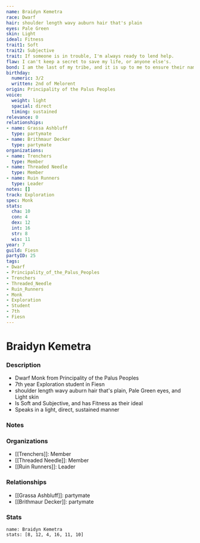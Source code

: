 ```yaml
---
name: Braidyn Kemetra
race: Dwarf
hair: shoulder length wavy auburn hair that's plain
eyes: Pale Green
skin: Light
ideal: Fitness
trait1: Soft
trait2: Subjective
trait: If someone is in trouble, I'm always ready to lend help.
flaw: I can't keep a secret to save my life, or anyone else's.
bond: I am the last of my tribe, and it is up to me to ensure their names enter legend.
birthday:
  numeric: 3/2
  written: 2nd of Melorent
origin: Principality of the Palus Peoples
voice:
  weight: light
  spacial: direct
  timing: sustained
relevance: 0
relationships:
- name: Grassa Ashbluff
  type: partymate
- name: Brithmaur Decker
  type: partymate
organizations:
- name: Trenchers
  type: Member
- name: Threaded Needle
  type: Member
- name: Ruin Runners
  type: Leader
notes: []
track: Exploration
spec: Monk
stats:
  cha: 10
  con: 4
  dex: 12
  int: 16
  str: 8
  wis: 11
year: 7
guild: Fiesn
partyID: 25
tags:
- Dwarf
- Principality_of_the_Palus_Peoples
- Trenchers
- Threaded_Needle
- Ruin_Runners
- Monk
- Exploration
- Student
- 7th
- Fiesn
---
```

# Braidyn Kemetra
### Description
- Dwarf Monk from Principality of the Palus Peoples
- 7th year Exploration student in Fiesn
- shoulder length wavy auburn hair that's plain, Pale Green eyes, and Light skin
- Is Soft and Subjective, and has Fitness as their ideal
- Speaks in a light, direct, sustained manner

### Notes

### Organizations
- [[Trenchers]]: Member
- [[Threaded Needle]]: Member
- [[Ruin Runners]]: Leader

### Relationships
- [[Grassa Ashbluff]]: partymate
- [[Brithmaur Decker]]: partymate

### Stats
```statblock
name: Braidyn Kemetra
stats: [8, 12, 4, 16, 11, 10]
```